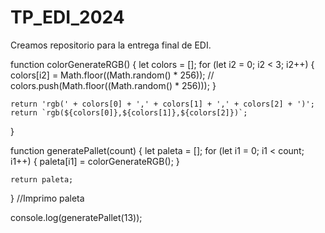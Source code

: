 # TP_EDI_2024
Creamos repositorio para la entrega final de EDI.


function colorGenerateRGB() {
    let colors = [];
    for (let i2 = 0; i2 < 3; i2++) {
        colors[i2] = Math.floor((Math.random() * 256));
        // colors.push(Math.floor((Math.random() * 256)));
    }

    return 'rgb(' + colors[0] + ',' + colors[1] + ',' + colors[2] + ')';
    return `rgb(${colors[0]},${colors[1]},${colors[2]})`;
}

function generatePallet(count) {
    let paleta = [];
    for (let i1 = 0; i1 < count; i1++) {
        paleta[i1] = colorGenerateRGB();
    }

    return paleta;
}
//Imprimo paleta

console.log(generatePallet(13));
